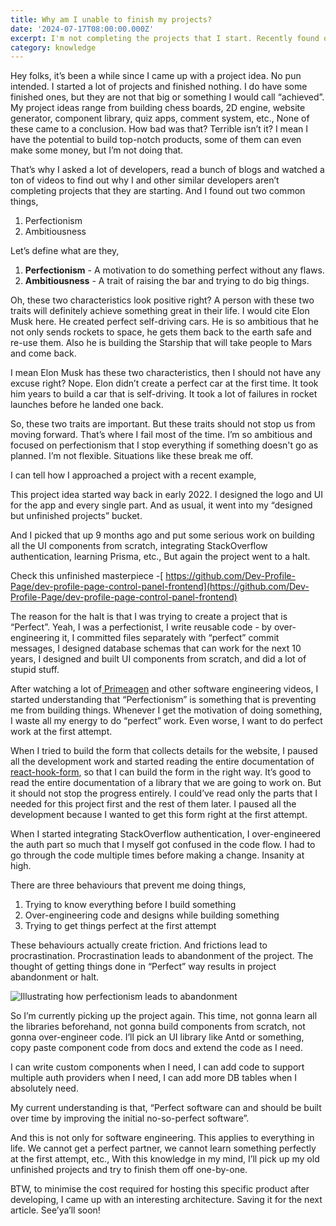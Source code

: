 ```yaml
---
title: Why am I unable to finish my projects?
date: '2024-07-17T08:00:00.000Z'
excerpt: I'm not completing the projects that I start. Recently found out that I'm trying to perfect everything that creates a lot of friction and ultimately ends in abandonment.
category: knowledge
---
```

Hey folks, it’s been a while since I came up with a project idea. No pun intended. I started a lot of projects and finished nothing. I do have some finished ones, but they are not that big or something I would call “achieved”. My project ideas range from building chess boards, 2D engine, website generator, component library, quiz apps, comment system, etc., None of these came to a conclusion. How bad was that? Terrible isn’t it? I mean I have the potential to build top-notch products, some of them can even make some money, but I’m not doing that.

That’s why I asked a lot of developers, read a bunch of blogs and watched a ton of videos to find out why I and other similar developers aren’t completing projects that they are starting. And I found out two common things,

1. Perfectionism
2. Ambitiousness


Let’s define what are they,
1. **Perfectionism** - A motivation to do something perfect without any flaws.
2. **Ambitiousness** - A trait of raising the bar and trying to do big things.

Oh, these two characteristics look positive right? A person with these two traits will definitely achieve something great in their life. I would cite Elon Musk here. He created perfect self-driving cars. He is so ambitious that he not only sends rockets to space, he gets them back to the earth safe and re-use them. Also he is building the Starship that will take people to Mars and come back.

I mean Elon Musk has these two characteristics, then I should not have any excuse right? Nope. Elon didn’t create a perfect car at the first time. It took him years to build a car that is self-driving. It took a lot of failures in rocket launches before he landed one back.

So, these two traits are important. But these traits should not stop us from moving forward. That’s where I fail most of the time. I’m so ambitious and focused on perfectionism that I stop everything if something doesn't go as planned. I’m not flexible. Situations like these break me off.

I can tell how I approached a project with a recent example,

This project idea started way back in early 2022. I designed the logo and UI for the app and every single part. And as usual, it went into my “designed but unfinished projects” bucket.

And I picked that up 9 months ago and put some serious work on building all the UI components from scratch, integrating StackOverflow authentication, learning Prisma, etc., But again the project went to a halt. 

Check this unfinished masterpiece -[ https://github.com/Dev-Profile-Page/dev-profile-page-control-panel-frontend](https://github.com/Dev-Profile-Page/dev-profile-page-control-panel-frontend)

The reason for the halt is that I was trying to create a project that is “Perfect”. Yeah, I was a perfectionist, I write reusable code - by over-engineering it, I committed files separately with “perfect” commit messages, I designed database schemas that can work for the next 10 years, I designed and built UI components from scratch, and did a lot of stupid stuff.

After watching a lot of[ Primeagen](https://www.youtube.com/@ThePrimeTimeagen) and other software engineering videos, I started understanding that “Perfectionism” is something that is preventing me from building things. Whenever I get the motivation of doing something, I waste all my energy to do “perfect” work. Even worse, I want to do perfect work at the first attempt.

When I tried to build the form that collects details for the website, I paused all the development work and started reading the entire documentation of[ react-hook-form](https://www.react-hook-form.com/), so that I can build the form in the right way. It’s good to read the entire documentation of a library that we are going to work on. But it should not stop the progress entirely. I could’ve read only the parts that I needed for this project first and the rest of them later. I paused all the development because I wanted to get this form right at the first attempt.

When I started integrating StackOverflow authentication, I over-engineered the auth part so much that I myself got confused in the code flow. I had to go through the code multiple times before making a change. Insanity at high.



There are three behaviours that prevent me doing things,
1. Trying to know everything before I build something
2. Over-engineering code and designs while building something
3. Trying to get things perfect at the first attempt

These behaviours actually create friction. And frictions lead to procrastination. Procrastination leads to abandonment of the project. The thought of getting things done in “Perfect” way results in project abandonment or halt.



![Illustrating how perfectionism leads to abandonment](https://firebasestorage.googleapis.com/v0/b/dj-hemath-blog.appspot.com/o/blog-images%2Fperfctionism-abandonment.png?alt=media&token=fdf6bb2b-97cb-4f90-9c59-8c5241072978 "Perfectionism leads to abandonment")


So I’m currently picking up the project again. This time, not gonna learn all the libraries beforehand, not gonna build components from scratch, not gonna over-engineer code. I’ll pick an UI library like Antd or something, copy paste component code from docs and extend the code as I need.

I can write custom components when I need, I can add code to support multiple auth providers when I need, I can add more DB tables when I absolutely need.

My current understanding is that, “Perfect software can and should be built over time by improving the initial no-so-perfect software”.

And this is not only for software engineering. This applies to everything in life. We cannot get a perfect partner, we cannot learn something perfectly at the first attempt, etc., With this knowledge in my mind, I’ll pick up my old unfinished projects and try to finish them off one-by-one.



BTW, to minimise the cost required for hosting this specific product after developing, I came up with an interesting architecture. Saving it for the next article. See’ya’ll soon!
